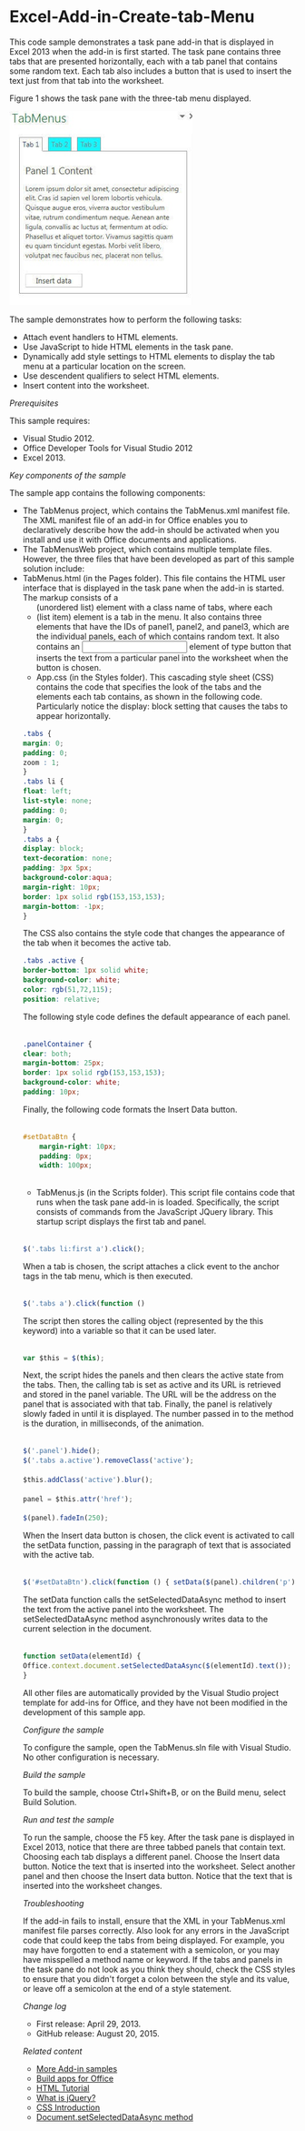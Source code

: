# Excel-Add-in-Create-tab-Menu
This code sample demonstrates a task pane add-in that is displayed in Excel 2013 when the add-in is first started. The task pane contains three tabs that are presented horizontally, each with a tab panel that contains some random text. Each tab also includes a button that is used to insert the text just from that tab into the worksheet.


Figure 1 shows the task pane with the three-tab menu displayed.

![Figure 1. Tab menu](/description/image.jpg)

 
The sample demonstrates how to perform the following tasks:

* Attach event handlers to HTML elements.
* Use JavaScript to hide HTML elements in the task pane.
* Dynamically add style settings to HTML elements to display the tab menu at a particular location on the screen.
* Use descendent qualifiers to select HTML elements.
* Insert content into the worksheet.

*Prerequisites*

This sample requires:

* Visual Studio 2012.
* Office Developer Tools for Visual Studio 2012
* Excel 2013.

*Key components of the sample*

The sample app contains the following components:

* The TabMenus project, which contains the TabMenus.xml manifest file. The XML manifest file of an add-in for Office enables you to declaratively describe how the add-in should be activated when you install and use it with Office documents and applications.
* The TabMenusWeb project, which contains multiple template files. However, the three files that have been developed as part of this sample solution include:
* TabMenus.html (in the Pages folder). This file contains the HTML user interface that is displayed in the task pane when the add-in is started. The markup consists of a <ul> (unordered list) element with a class name of tabs, where each <li> (list item) element is a tab in the menu. It also contains three <div> elements that have the IDs of panel1, panel2, and  panel3, which are the individual panels, each of which contains random text. It also contains an <input> element of type button that inserts the text from a particular panel into the worksheet when the button is chosen.
* App.css (in the Styles folder). This cascading style sheet (CSS) contains the code that specifies the look of the tabs and the elements each tab contains, as shown in the following code. Particularly notice the display: block setting that causes the tabs to appear horizontally.

```CSS
.tabs {
margin: 0;
padding: 0;
zoom : 1;
}
.tabs li {
float: left;
list-style: none;
padding: 0;
margin: 0;
}
.tabs a {
display: block;
text-decoration: none;
padding: 3px 5px;
background-color:aqua;
margin-right: 10px;
border: 1px solid rgb(153,153,153);
margin-bottom: -1px;
}
``` 

The CSS also contains the style code that changes the appearance of the tab when it becomes the active tab.

```CSS
.tabs .active {
border-bottom: 1px solid white;
background-color: white;
color: rgb(51,72,115);
position: relative;
``` 

The following style code defines the default appearance of each panel.

```CSS

.panelContainer {
clear: both;
margin-bottom: 25px;
border: 1px solid rgb(153,153,153);
background-color: white;
padding: 10px;

``` 

Finally, the following code formats the Insert Data button.

```CSS

#setDataBtn {
    margin-right: 10px; 
    padding: 0px; 
    width: 100px;
 
```

* TabMenus.js (in the Scripts folder). This script file contains code that runs when the task pane add-in is loaded. Specifically, the script consists of commands from the JavaScript JQuery library. This startup script displays the first tab and panel.

```JavaScript 

$('.tabs li:first a').click();
``` 

When a tab is chosen, the script attaches a click event to the anchor tags in the tab menu, which is then executed.

```JavaScript 

$('.tabs a').click(function ()
``` 

The script then stores the calling object (represented by the this keyword) into a variable so that it can be used later.

```JavaScript 

var $this = $(this);
``` 

Next, the script hides the panels and then clears the active state from the tabs. Then, the calling tab is set as active and its URL is retrieved and stored in the panel variable. The URL will be the address on the panel that is associated with that tab. Finally, the panel is relatively slowly faded in until it is displayed. The number passed in to the method is the duration, in milliseconds, of the animation.

```JavaScript 

$('.panel').hide();
$('.tabs a.active').removeClass('active');

$this.addClass('active').blur();

panel = $this.attr('href'); 

$(panel).fadeIn(250);
```
 
When the Insert data button is chosen, the click event is activated to call the setData function, passing in the paragraph of text that is associated with the active tab.

```JavaScript 

$('#setDataBtn').click(function () { setData($(panel).children('p')); });
``` 

The setData function calls the setSelectedDataAsync method to insert the text from the active panel into the worksheet. The setSelectedDataAsync method asynchronously writes data to the current selection in the document.

```JavaScript 

function setData(elementId) {
Office.context.document.setSelectedDataAsync($(elementId).text());
}
``` 

All other files are automatically provided by the Visual Studio project template for add-ins for Office, and they have not been modified in the development of this sample app.

*Configure the sample*

To configure the sample, open the TabMenus.sln file with Visual Studio. No other configuration is necessary.

*Build the sample*

To build the sample, choose Ctrl+Shift+B, or on the Build menu, select Build Solution.

*Run and test the sample*

To run the sample, choose the F5 key. After the task pane is displayed in Excel 2013, notice that there are three tabbed panels that contain text. Choosing each tab displays a different panel. Choose the Insert data button. Notice the text that is inserted into the worksheet. Select another panel and then choose the Insert data button. Notice that the text that is inserted into the worksheet changes.

*Troubleshooting*

If the add-in fails to install, ensure that the XML in your TabMenus.xml manifest file parses correctly. Also look for any errors in the JavaScript code that could keep the tabs from being displayed. For example, you may have forgotten to end a statement with a semicolon, or you may have misspelled a method name or keyword. If the tabs and panels in the task pane do not look as you think they should, check the CSS styles to ensure that you didn't forget a colon between the style and its value, or leave off a semicolon at the end of a style statement.

*Change log*

* First release: April 29, 2013.
* GitHub release: August 20, 2015.

*Related content*

* [More Add-in samples](https://github.com/OfficeDev?utf8=%E2%9C%93&query=-Add-in)
* [Build apps for Office](http://msdn.microsoft.com/library/jj220060.aspx)
* [HTML Tutorial](http://www.w3schools.com/html/)
* [What is jQuery?](http://jquery.com/)
* [CSS Introduction](http://www.w3schools.com/css/css_intro.asp)
* [Document.setSelectedDataAsync method](http://msdn.microsoft.com/library/office/apps/fp142145.aspx)

